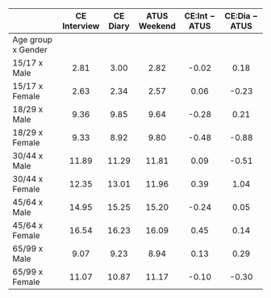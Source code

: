 
|                      | CE<br>Interview |  CE<br>Diary | ATUS<br>Weekend | CE:Int &minus; ATUS | CE:Dia &minus; ATUS |
| -------------------- | :----------: | :----------: | :----------: | :----------: | :----------: |
| Age group x Gender   |              |              |              |              |              |
| 15/17 x Male         |         2.81 |         3.00 |         2.82 |        -0.02 |         0.18 |
| 15/17 x Female       |         2.63 |         2.34 |         2.57 |         0.06 |        -0.23 |
| 18/29 x Male         |         9.36 |         9.85 |         9.64 |        -0.28 |         0.21 |
| 18/29 x Female       |         9.33 |         8.92 |         9.80 |        -0.48 |        -0.88 |
| 30/44 x Male         |        11.89 |        11.29 |        11.81 |         0.09 |        -0.51 |
| 30/44 x Female       |        12.35 |        13.01 |        11.96 |         0.39 |         1.04 |
| 45/64 x Male         |        14.95 |        15.25 |        15.20 |        -0.24 |         0.05 |
| 45/64 x Female       |        16.54 |        16.23 |        16.09 |         0.45 |         0.14 |
| 65/99 x Male         |         9.07 |         9.23 |         8.94 |         0.13 |         0.29 |
| 65/99 x Female       |        11.07 |        10.87 |        11.17 |        -0.10 |        -0.30 |

